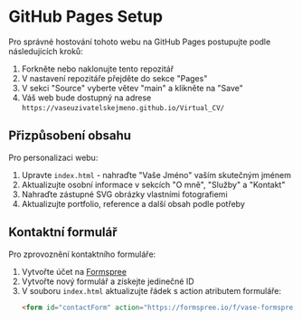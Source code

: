 # GitHub Pages Setup

Pro správné hostování tohoto webu na GitHub Pages postupujte podle následujících kroků:

1. Forkněte nebo naklonujte tento repozitář
2. V nastavení repozitáře přejděte do sekce "Pages"
3. V sekci "Source" vyberte větev "main" a klikněte na "Save"
4. Váš web bude dostupný na adrese `https://vaseuzivatelskejmeno.github.io/Virtual_CV/`

## Přizpůsobení obsahu

Pro personalizaci webu:

1. Upravte `index.html` - nahraďte "Vaše Jméno" vaším skutečným jménem
2. Aktualizujte osobní informace v sekcích "O mně", "Služby" a "Kontakt"
3. Nahraďte zástupné SVG obrázky vlastními fotografiemi
4. Aktualizujte portfolio, reference a další obsah podle potřeby

## Kontaktní formulář

Pro zprovoznění kontaktního formuláře:

1. Vytvořte účet na [Formspree](https://formspree.io/)
2. Vytvořte nový formulář a získejte jedinečné ID
3. V souboru `index.html` aktualizujte řádek s action atributem formuláře:
   ```html
   <form id="contactForm" action="https://formspree.io/f/vase-formspree-id" method="POST">
   ```
